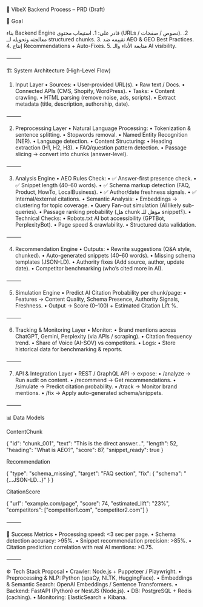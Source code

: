 
📄 VibeX Backend Process – PRD (Draft)

🎯 Goal

بناء Backend Engine قادر على:
	1.	استيعاب محتوى (URLs / نصوص / صفحات).
	2.	معالجته وتحويله لــ structured chunks.
	3.	تقييمه ضد AEO & GEO Best Practices.
	4.	إنتاج Recommendations + Auto-Fixes.
	5.	متابعة الأداء والـ AI visibility.

⸻

🏗️ System Architecture (High-Level Flow)

1. Input Layer
	•	Sources:
	•	User-provided URL(s).
	•	Raw text / Docs.
	•	Connected APIs (CMS, Shopify, WordPress).
	•	Tasks:
	•	Content crawling.
	•	HTML parsing (remove noise, ads, scripts).
	•	Extract metadata (title, description, authorship, date).

⸻

2. Preprocessing Layer
	•	Natural Language Processing:
	•	Tokenization & sentence splitting.
	•	Stopwords removal.
	•	Named Entity Recognition (NER).
	•	Language detection.
	•	Content Structuring:
	•	Heading extraction (H1, H2, H3).
	•	FAQ/question pattern detection.
	•	Passage slicing → convert into chunks (answer-level).

⸻

3. Analysis Engine
	•	AEO Rules Check:
	•	✅ Answer-first presence check.
	•	✅ Snippet length (40–60 words).
	•	✅ Schema markup detection (FAQ, Product, HowTo, LocalBusiness).
	•	✅ Author/date freshness signals.
	•	✅ Internal/external citations.
	•	Semantic Analysis:
	•	Embeddings → clustering for topic coverage.
	•	Query Fan-out simulation (AI likely sub-queries).
	•	Passage ranking probability (هل chunk مؤهل للـ snippet؟).
	•	Technical Checks:
	•	Robots.txt AI bot accessibility (GPTBot, PerplexityBot).
	•	Page speed & crawlability.
	•	Structured data validation.

⸻

4. Recommendation Engine
	•	Outputs:
	•	Rewrite suggestions (Q&A style, chunked).
	•	Auto-generated snippets (40–60 words).
	•	Missing schema templates (JSON-LD).
	•	Authority fixes (Add source, author, update date).
	•	Competitor benchmarking (who’s cited more in AI).

⸻

5. Simulation Engine
	•	Predict AI Citation Probability per chunk/page:
	•	Features → Content Quality, Schema Presence, Authority Signals, Freshness.
	•	Output → Score (0–100) + Estimated Citation Lift %.

⸻

6. Tracking & Monitoring Layer
	•	Monitor:
	•	Brand mentions across ChatGPT, Gemini, Perplexity (via APIs / scraping).
	•	Citation frequency trend.
	•	Share of Voice (AI-SOV) vs competitors.
	•	Logs:
	•	Store historical data for benchmarking & reports.

⸻

7. API & Integration Layer
	•	REST / GraphQL API → expose:
	•	/analyze → Run audit on content.
	•	/recommend → Get recommendations.
	•	/simulate → Predict citation probability.
	•	/track → Monitor brand mentions.
	•	/fix → Apply auto-generated schema/snippets.

⸻

📊 Data Models

ContentChunk

{
  "id": "chunk_001",
  "text": "This is the direct answer...",
  "length": 52,
  "heading": "What is AEO?",
  "score": 87,
  "snippet_ready": true
}

Recommendation

{
  "type": "schema_missing",
  "target": "FAQ section",
  "fix": {
    "schema": "{...JSON-LD...}"
  }
}

CitationScore

{
  "url": "example.com/page",
  "score": 74,
  "estimated_lift": "23%",
  "competitors": ["competitor1.com", "competitor2.com"]
}


⸻

🔑 Success Metrics
	•	Processing speed: <3 sec per page.
	•	Schema detection accuracy: >95%.
	•	Snippet recommendation precision: >85%.
	•	Citation prediction correlation with real AI mentions: >0.75.

⸻

⚙️ Tech Stack Proposal
	•	Crawler: Node.js + Puppeteer / Playwright.
	•	Preprocessing & NLP: Python (spaCy, NLTK, HuggingFace).
	•	Embeddings & Semantic Search: OpenAI Embeddings / Sentence Transformers.
	•	Backend: FastAPI (Python) or NestJS (Node.js).
	•	DB: PostgreSQL + Redis (caching).
	•	Monitoring: ElasticSearch + Kibana.

